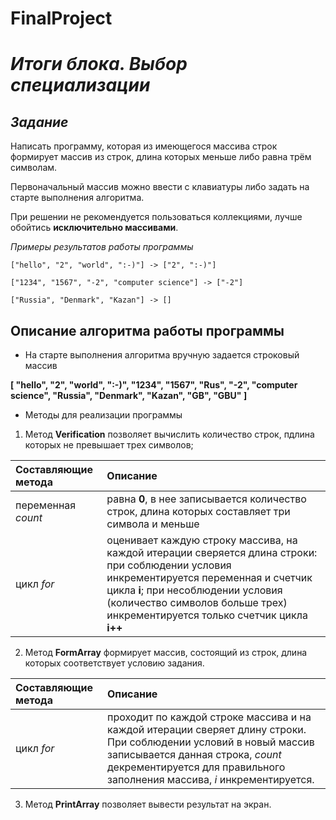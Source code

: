 # **FinalProject**
# *Итоги блока. Выбор специализации*
## *Задание*

Написать программу, которая из имеющегося массива строк формирует массив из строк, длина которых меньше либо равна трём символам.

Первоначальный массив можно ввести с клавиатуры либо задать на старте выполнения алгоритма.

При решении не рекомендуется пользоваться коллекциями, лучше обойтись **исключительно массивами**.

*Примеры результатов работы программы*
```
["hello", "2", "world", ":-)"] -> ["2", ":-)"]

["1234", "1567", "-2", "computer science"] -> ["-2"]

["Russia", "Denmark", "Kazan"] -> []
```
## **Описание алгоритма работы программы**

* На старте выполнения алгоритма вручную задается строковый массив

 **[ "hello", "2", "world", ":-)", "1234", "1567", "Rus", "-2", "computer science", "Russia", "Denmark", "Kazan", "GB", "GBU" ]** 

* Методы для реализации программы

1. Метод **Verification** позволяет вычислить количество строк, пдлина которых не превышает трех символов;

|Составляющие метода              | Описание
|:--------------------------------|:--------------
|переменная *count*               | равна **0**, в нее записывается количество строк, длина которых составляет три символа и меньше
| цикл *for* | оценивает каждую строку массива, на каждой итерации сверяется длина строки: при соблюдении условия инкрементируется переменная и счетчик цикла **i**; при несоблюдении условия (количество символов больше трех) инкрементируется только счетчик цикла **i++**


2. Метод **FormArray** формирует массив, состоящий из строк, длина которых соответствует условию задания.

|Составляющие метода              | Описание
|:--------------------------------|:--------------
| цикл *for* | проходит по каждой строке массива и на каждой итерации сверяет длину строки. При соблюдении условий в новый массив записывается данная строка, *count* декрементируется для правильного заполнения массива, *i* инкрементируется. 


3. Метод **PrintArray** позволяет вывести результат на экран.

